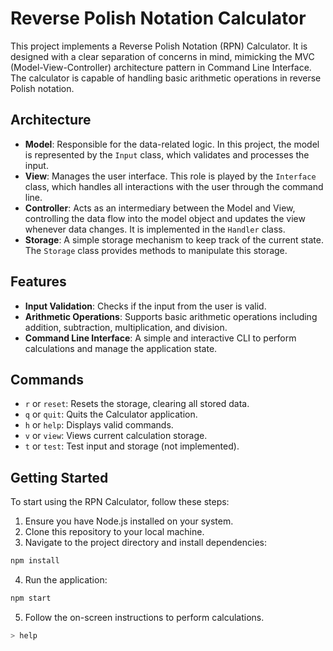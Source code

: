 # Reverse Polish Notation Calculator

This project implements a Reverse Polish Notation (RPN) Calculator. It is designed with a clear separation of concerns in mind, mimicking the MVC (Model-View-Controller) architecture pattern in Command Line Interface. The calculator is capable of handling basic arithmetic operations in reverse Polish notation.

## Architecture

- **Model**: Responsible for the data-related logic. In this project, the model is represented by the `Input` class, which validates and processes the input.
- **View**: Manages the user interface. This role is played by the `Interface` class, which handles all interactions with the user through the command line.
- **Controller**: Acts as an intermediary between the Model and View, controlling the data flow into the model object and updates the view whenever data changes. It is implemented in the `Handler` class.
- **Storage**: A simple storage mechanism to keep track of the current state. The `Storage` class provides methods to manipulate this storage.

## Features

- **Input Validation**: Checks if the input from the user is valid.
- **Arithmetic Operations**: Supports basic arithmetic operations including addition, subtraction, multiplication, and division.
- **Command Line Interface**: A simple and interactive CLI to perform calculations and manage the application state.

## Commands

- `r` or `reset`: Resets the storage, clearing all stored data.
- `q` or `quit`: Quits the Calculator application.
- `h` or `help`: Displays valid commands.
- `v` or `view`: Views current calculation storage.
- `t` or `test`: Test input and storage (not implemented).

## Getting Started

To start using the RPN Calculator, follow these steps:

1. Ensure you have Node.js installed on your system.
2. Clone this repository to your local machine.
3. Navigate to the project directory and install dependencies:

```sh
npm install
```

4. Run the application:

```sh
npm start
```

5. Follow the on-screen instructions to perform calculations.
```sh
> help
```

